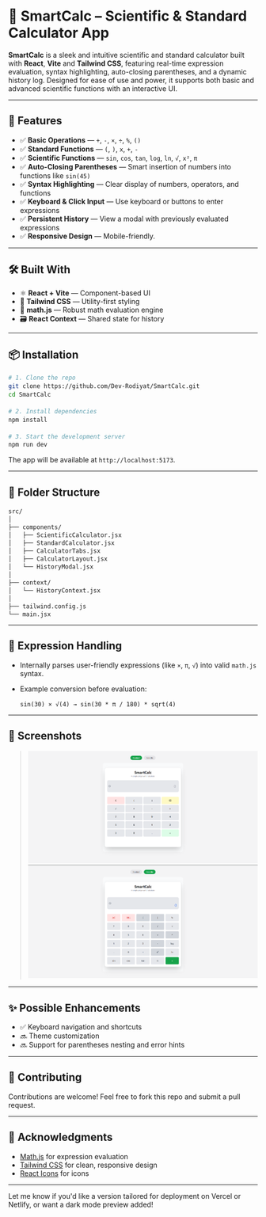 # 🧠 SmartCalc – Scientific & Standard Calculator App

**SmartCalc** is a sleek and intuitive scientific and standard calculator built with **React**, **Vite** and **Tailwind CSS**, featuring real-time expression evaluation, syntax highlighting, auto-closing parentheses, and a dynamic history log. Designed for ease of use and power, it supports both basic and advanced scientific functions with an interactive UI.

---

## 🚀 Features

* ✅ **Basic Operations** — `+`, `-`, `×`, `÷`, `%`, `()`
* ✅ **Standard Functions** — `(`, `)`, `x`, `+`, `-`
* ✅ **Scientific Functions** — `sin`, `cos`, `tan`, `log`, `ln`, `√`, `x²`, `π`
* ✅ **Auto-Closing Parentheses** — Smart insertion of numbers into functions like `sin(45)`
* ✅ **Syntax Highlighting** — Clear display of numbers, operators, and functions
* ✅ **Keyboard & Click Input** — Use keyboard or buttons to enter expressions
* ✅ **Persistent History** — View a modal with previously evaluated expressions
* ✅ **Responsive Design** — Mobile-friendly.

---

## 🛠️ Built With

* ⚛️ **React + Vite** — Component-based UI
* 🎨 **Tailwind CSS** — Utility-first styling
* 🧮 **math.js** — Robust math evaluation engine
* 🗃️ **React Context** — Shared state for history

---

## 📦 Installation

```bash
# 1. Clone the repo
git clone https://github.com/Dev-Rodiyat/SmartCalc.git
cd SmartCalc

# 2. Install dependencies
npm install

# 3. Start the development server
npm run dev
```

The app will be available at `http://localhost:5173`.

---

## 📁 Folder Structure

```
src/
│
├── components/
│   ├── ScientificCalculator.jsx
│   ├── StandardCalculator.jsx
│   ├── CalculatorTabs.jsx
│   ├── CalculatorLayout.jsx
│   └── HistoryModal.jsx
│
├── context/
│   └── HistoryContext.jsx
│
├── tailwind.config.js
└── main.jsx
```

---

## 🧠 Expression Handling

* Internally parses user-friendly expressions (like `×`, `π`, `√`) into valid `math.js` syntax.
* Example conversion before evaluation:

  ```
  sin(30) × √(4) → sin(30 * π / 180) * sqrt(4)
  ```

---

## 📸 Screenshots

> ![Standard Calculator](image.png) ![Scientific Calculator](image-1.png)

---

## ✨ Possible Enhancements

* ✅ Keyboard navigation and shortcuts
* 🔜 Theme customization
* 🔜 Support for parentheses nesting and error hints

---

## 🤝 Contributing

Contributions are welcome! Feel free to fork this repo and submit a pull request.

---

## 🙌 Acknowledgments

* [Math.js](https://mathjs.org/) for expression evaluation
* [Tailwind CSS](https://tailwindcss.com/) for clean, responsive design
* [React Icons](https://react-icons.github.io/react-icons/) for icons

---

Let me know if you'd like a version tailored for deployment on Vercel or Netlify, or want a dark mode preview added!
